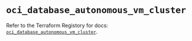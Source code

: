 # `oci_database_autonomous_vm_cluster`

Refer to the Terraform Registory for docs: [`oci_database_autonomous_vm_cluster`](https://registry.terraform.io/providers/oracle/oci/6.18.0/docs/resources/database_autonomous_vm_cluster).

